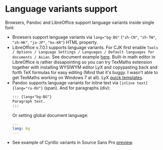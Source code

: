 # Language variants support

Browsers, Pandoc and LibreOffice support language variants inside single font:

* Browsers support language variants via `lang="bg-BG"` (`"zh-CN"`, `"zh-TW"`, `"zh-HK"`, `"ja-JP"`, `"ko-KR"`) HTML property.
* LibreOffice v.7.0.1 supports language variants. For CJK first enable `Tools / Options / Language Settings / Languages / Default languages for documents / Asian`. See document example [here](./cjk-test). Built-in math editor in LibreOffice is rather dissapointing so you can try TexMaths extension together with installing WYSIWYM editor LyX and copypasting back and forth TeX formulas for easy editing (Mind that it's buggy. I wasn't able to get TexMaths working on Windows 7 at all). LyX [quick templates](./lyx).
* Pandoc supports language variants for inline text via `[inline text]{lang="ru-RU"}` (span). And for paragraphs (div):
  ```md
  ::: {lang="bg-BG"}
  Paragraph text.
  :::
  ```
  Or setting global document language:
  ```yaml
  ---
  lang: bg
  ---
  ```
* See example of Cyrillic variants in Source Sans Pro [preview](https://localfonts.eu/freefonts/traditional-cyrillic-free-fonts/source-sans-pro/).
